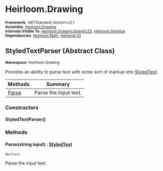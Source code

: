 # Heirloom.Drawing

<small>**Framework**: .NETStandard,Version=v2.1</small>  
<small>**Assembly**: [Heirloom.Drawing](../Heirloom.Drawing/Heirloom.Drawing.md)</small>  
<small>**Internals Visible To**: [Heirloom.Drawing.OpenGLES](../Heirloom.Drawing.OpenGLES/Heirloom.Drawing.OpenGLES.md), [Heirloom.Desktop](../Heirloom.Desktop/Heirloom.Desktop.md)</small>  
<small>**Dependancies**: [Heirloom.Math](../Heirloom.Math/Heirloom.Math.md), [Heirloom.IO](../Heirloom.IO/Heirloom.IO.md)</small>  

## StyledTextParser (Abstract Class)
<small>**Namespace**: Heirloom.Drawing</small>  

Provides an ability to parse text with some sort of markup into [StyledText](Heirloom.Drawing.StyledText.md).

| Methods               | Summary               |
|-----------------------|-----------------------|
| [Parse](#PAR88BCC0BA) | Parse the input text. |

### Constructors

#### StyledTextParser()

### Methods

#### <a name="PAR88BCC0BA"></a>Parse(string input) : [StyledText](Heirloom.Drawing.StyledText.md)
<small>`Abstract`</small>

Parse the input text.


